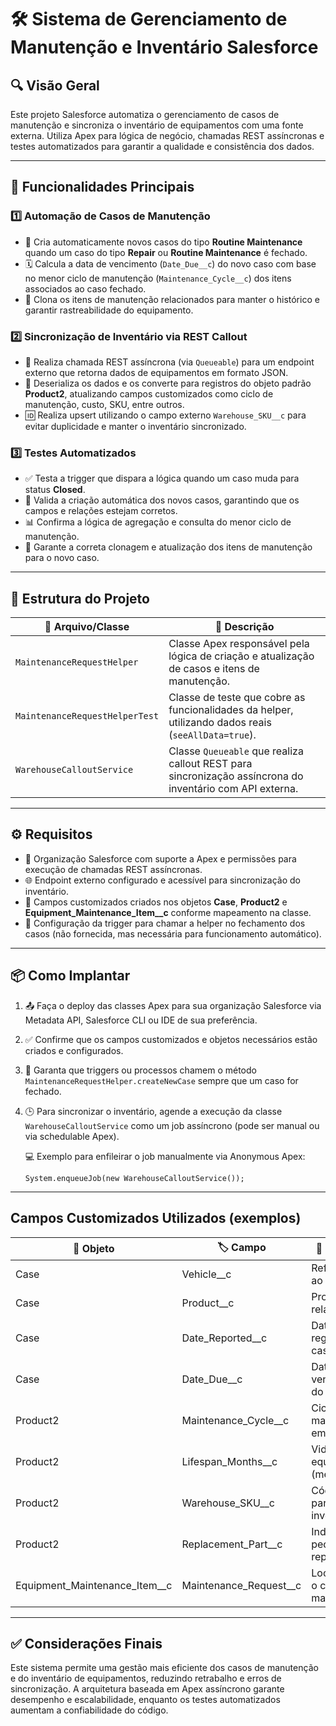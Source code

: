 # 🛠️ Sistema de Gerenciamento de Manutenção e Inventário Salesforce

## 🔍 Visão Geral

Este projeto Salesforce automatiza o gerenciamento de casos de manutenção e sincroniza o inventário de equipamentos com uma fonte externa. Utiliza Apex para lógica de negócio, chamadas REST assíncronas e testes automatizados para garantir a qualidade e consistência dos dados.

---

## 🚀 Funcionalidades Principais

### 1️⃣ Automação de Casos de Manutenção

- 🧾 Cria automaticamente novos casos do tipo **Routine Maintenance** quando um caso do tipo **Repair** ou **Routine Maintenance** é fechado.
- 🗓️ Calcula a data de vencimento (`Date_Due__c`) do novo caso com base no menor ciclo de manutenção (`Maintenance_Cycle__c`) dos itens associados ao caso fechado.
- 📄 Clona os itens de manutenção relacionados para manter o histórico e garantir rastreabilidade do equipamento.

### 2️⃣ Sincronização de Inventário via REST Callout

- 🔄 Realiza chamada REST assíncrona (via `Queueable`) para um endpoint externo que retorna dados de equipamentos em formato JSON.
- 🧩 Deserializa os dados e os converte para registros do objeto padrão **Product2**, atualizando campos customizados como ciclo de manutenção, custo, SKU, entre outros.
- 🆔 Realiza upsert utilizando o campo externo `Warehouse_SKU__c` para evitar duplicidade e manter o inventário sincronizado.

### 3️⃣ Testes Automatizados

- ✅ Testa a trigger que dispara a lógica quando um caso muda para status **Closed**.
- 🔎 Valida a criação automática dos novos casos, garantindo que os campos e relações estejam corretos.
- 📊 Confirma a lógica de agregação e consulta do menor ciclo de manutenção.
- 🧬 Garante a correta clonagem e atualização dos itens de manutenção para o novo caso.

---

## 🧱 Estrutura do Projeto

| 📁 Arquivo/Classe                 | 📌 Descrição                                                                                     |
| -------------------------------- | ------------------------------------------------------------------------------------------------ |
| `MaintenanceRequestHelper`       | Classe Apex responsável pela lógica de criação e atualização de casos e itens de manutenção.     |
| `MaintenanceRequestHelperTest`   | Classe de teste que cobre as funcionalidades da helper, utilizando dados reais (`seeAllData=true`). |
| `WarehouseCalloutService`        | Classe `Queueable` que realiza callout REST para sincronização assíncrona do inventário com API externa. |

---

## ⚙️ Requisitos

- 🏢 Organização Salesforce com suporte a Apex e permissões para execução de chamadas REST assíncronas.
- 🌐 Endpoint externo configurado e acessível para sincronização do inventário.
- 🧾 Campos customizados criados nos objetos **Case**, **Product2** e **Equipment_Maintenance_Item__c** conforme mapeamento na classe.
- 🔁 Configuração da trigger para chamar a helper no fechamento dos casos (não fornecida, mas necessária para funcionamento automático).

---

## 📦 Como Implantar

1. 📤 Faça o deploy das classes Apex para sua organização Salesforce via Metadata API, Salesforce CLI ou IDE de sua preferência.
2. ✅ Confirme que os campos customizados e objetos necessários estão criados e configurados.
3. 🔄 Garanta que triggers ou processos chamem o método `MaintenanceRequestHelper.createNewCase` sempre que um caso for fechado.
4. 🕒 Para sincronizar o inventário, agende a execução da classe `WarehouseCalloutService` como um job assíncrono (pode ser manual ou via schedulable Apex).

   💻 Exemplo para enfileirar o job manualmente via Anonymous Apex:

   ```apex
   System.enqueueJob(new WarehouseCalloutService());
   ```
---

## Campos Customizados Utilizados (exemplos) 

| 🧩 Objeto                  | 🏷️ Campo                   | 📝 Descriçã                       |
| --------------------------- | -------------------------- | --------------------------------- |
| Case                        | Vehicle__c                 | Referência ao veículo             |
| Case                        | Product__c                 | Produto relacionado               |
| Case                        | Date_Reported__c           | Data de registro do caso          |
| Case                        | Date_Due__c                | Data de vencimento do SLA         |
| Product2                    | Maintenance_Cycle__c       | Ciclo de manutenção em dias       |
| Product2                    | Lifespan_Months__c         | Vida útil do equipamento (meses) |
| Product2                    | Warehouse_SKU__c           | Código SKU para inventário        |
| Product2                    | Replacement_Part__c        | Indica se é peça de reposição     |
| Equipment_Maintenance_Item__c | Maintenance_Request__c    | Lookup para o caso de manutenção  |



---

## ✅ Considerações Finais
Este sistema permite uma gestão mais eficiente dos casos de manutenção e do inventário de equipamentos, reduzindo retrabalho e erros de sincronização. A arquitetura baseada em Apex assíncrono garante desempenho e escalabilidade, enquanto os testes automatizados aumentam a confiabilidade do código.
   
